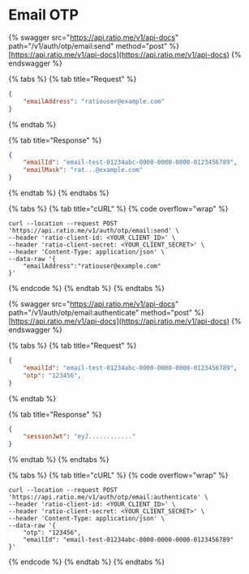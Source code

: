 # Email OTP

{% swagger src="https://api.ratio.me/v1/api-docs" path="/v1/auth/otp/email:send" method="post" %}
[https://api.ratio.me/v1/api-docs](https://api.ratio.me/v1/api-docs)
{% endswagger %}

{% tabs %}
{% tab title="Request" %}
```json
{
    "emailAddress": "ratiouser@example.com"
}
```
{% endtab %}

{% tab title="Response" %}
```json
{
    "emailId": "email-test-01234abc-0000-0000-0000-0123456789",
    "emailMask": "rat...@example.com"
}
```
{% endtab %}
{% endtabs %}

{% tabs %}
{% tab title="cURL" %}
{% code overflow="wrap" %}
```shell
curl --location --request POST 'https://api.ratio.me/v1/auth/otp/email:send' \
--header 'ratio-client-id: <YOUR_CLIENT_ID>' \
--header 'ratio-client-secret: <YOUR_CLIENT_SECRET>' \
--header 'Content-Type: application/json' \
--data-raw '{
    "emailAddress":"ratiouser@example.com"
}'
```
{% endcode %}
{% endtab %}
{% endtabs %}

{% swagger src="https://api.ratio.me/v1/api-docs" path="/v1/auth/otp/email:authenticate" method="post" %}
[https://api.ratio.me/v1/api-docs](https://api.ratio.me/v1/api-docs)
{% endswagger %}

{% tabs %}
{% tab title="Request" %}
```json
{
    "emailId": "email-test-01234abc-0000-0000-0000-0123456789",
    "otp": "123456",
}
```
{% endtab %}

{% tab title="Response" %}
```json
{
    "sessionJwt": "eyJ............"
}
```
{% endtab %}
{% endtabs %}

{% tabs %}
{% tab title="cURL" %}
{% code overflow="wrap" %}
```shell
curl --location --request POST 'https://api.ratio.me/v1/auth/otp/email:authenticate' \
--header 'ratio-client-id: <YOUR_CLIENT_ID>' \
--header 'ratio-client-secret: <YOUR_CLIENT_SECRET>' \
--header 'Content-Type: application/json' \
--data-raw '{
    "otp": "123456",
    "emailId": "email-test-01234abc-0000-0000-0000-0123456789"
}'
```
{% endcode %}
{% endtab %}
{% endtabs %}
